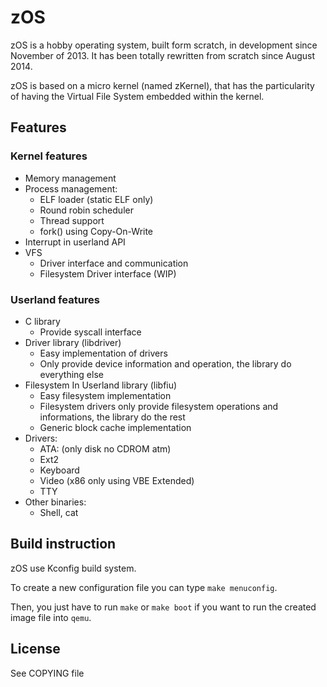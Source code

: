 # zOS #

zOS is a hobby operating system, built form scratch, in development since
November of 2013. It has been totally rewritten from scratch since
August 2014.

zOS is based on a micro kernel (named zKernel), that has the particularity of
having the Virtual File System embedded within the kernel.

## Features ##

### Kernel features ###

* Memory management
* Process management:
  * ELF loader (static ELF only)
  * Round robin scheduler
  * Thread support
  * fork() using Copy-On-Write
* Interrupt in userland API
* VFS
  * Driver interface and communication
  * Filesystem Driver interface (WIP)

### Userland features ###

* C library
  * Provide syscall interface
* Driver library (libdriver)
  * Easy implementation of drivers
  * Only provide device information and operation, the library do everything
    else
* Filesystem In Userland library (libfiu)
  * Easy filesystem implementation
  * Filesystem drivers only provide filesystem operations and informations, the
    library do the rest
  * Generic block cache implementation
* Drivers:
  * ATA: (only disk no CDROM atm)
  * Ext2
  * Keyboard
  * Video (x86 only using VBE Extended)
  * TTY
* Other binaries:
  * Shell, cat

## Build instruction ##

zOS use Kconfig build system.

To create a new configuration file you can type `make menuconfig`.

Then, you just have to run `make` or `make boot` if you want to run the
created image file into `qemu`.

## License ##

See COPYING file

